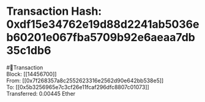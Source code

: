 
Transaction Hash: 0xdf15e34762e19d88d2241ab5036eb60201e067fba5709b92e6aeaa7db35c1db6
====================================================================================
  
#💸Transaction  
Block: [[14456700]]  
From: [[0x7f268357a8c2552623316e2562d90e642bb538e5]]  
To: [[0x5b3256965e7c3cf26e11fcaf296dfc8807c01073]]  
Transferred: 0.00445 Ether